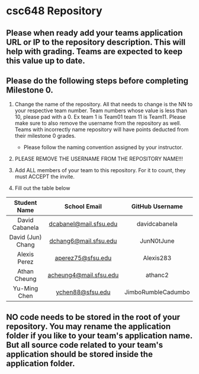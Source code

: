 # csc648 Repository

## Please when ready add your teams application URL or IP to the repository description. This will help with grading. Teams are expected to keep this value up to date.

## Please do the following steps before completing Milestone 0.
1. Change the name of the repository. All that needs to change is the NN to your respective team number. Team numbers whose value is less than 10, please pad with a 0. Ex team 1 is Team01 team 11 is Team11. Please make sure to also remove the username from the repository as well. Teams with incorrectly name repository will have points deducted from their milestone 0 grades.
      - Please follow the naming convention assigned by your instructor.

1. PLEASE REMOVE THE USERNAME FROM THE REPOSITORY NAME!!!

2. Add ALL members of your team to this repository. For it to count, they must ACCEPT the invite.

3. Fill out the table below


| Student Name | School Email | GitHub Username |
|    :---:     |     :---:     |     :---:       |
| David Cabanela | dcabanel@mail.sfsu.edu | davidcabanela |
| David (Jun) Chang | dchang6@mail.sfsu.edu | JunN0tJune |
| Alexis Perez      | aperez75@sfsu.edu              | Alexis283 |
| Athan Cheung      | acheung4@mail.sfsu.edu     | athanc2 |
| Yu-Ming Chen      | ychen88@sfsu.edu              | JimboRumbleCadumbo | 

## NO code needs to be stored in the root of your repository. You may rename the application folder if you like to your team's application name. But all source code related to your team's application should be stored inside the application folder.
